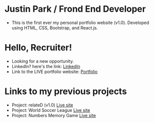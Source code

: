 # Justin Park / Frond End Developer 
- This is the first ever my personal portfolio website (v1.0). Developed using HTML, CSS, Bootstrap, and React.js.

# Hello, Recruiter!
- Looking for a new opportunity.
- LinkedIn? here's the link: 
[LinkedIn](https://www.linkedin.com/in/justin-sb-park/)
- Link to the LIVE portfolio website: 
[Portfolio](https://www.justinsbpark.com/)

# Links to my previous projects
- Project: relateD (v1.0)
[Live site](https://related-people.netlify.app/)
- Project: World Soccer League
[Live site](https://world-soccer-league.herokuapp.com/)
- Project: Numbers Memory Game
[Live site](https://soobinkiki.github.io/)
